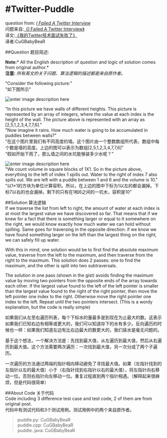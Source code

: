 
#Twitter-Puddle
===================
question from: *[I Failed A Twitter Interview][1]*  
问题来自:[《I Failed A Twitter Interview》][2]  
译文:[《我的Twitter技术面试失败了》][3]  
译者:CuGBabyBeaR

##Question 题目简述:  

**Note:*** All the English description of question and logic of solution comes from original author.*   
**注意:** *所有英文的关于问题、算法逻辑的描述都是来自原作者。*

"Consider the following picture:"  
"如下图所示"

![enter image description here][4]

"In this picture we have walls of different heights. This picture is represented by an array of integers, where the value at each index is the height of the wall. The picture above is represented with an array as [2,5,1,2,3,4,7,7,6]."  
"Now imagine it rains. How much water is going to be accumulated in puddles between walls?"  
“在这个图片里我们有不同高度的墙。这个图片由一个整数数组所代表，数组中每个数是墙的高度。上边的图可以表示为数组[2,5,1,2,3,4,7,7,6]”  
“假如开始下雨了，那么墙之间的水坑能够装多少水呢？”  

![enter image description here][5]  
"We count volume in square blocks of 1X1. So in the picture above, everything to the left of index 1 spills out. Water to the right of index 7 also spills out. We are left with a puddle between 1 and 6 and the volume is 10."  
“以1×1的方块为单位计算容积。所以，在上边的图中下标为1以左的都会漏掉。下标7以右的也会漏掉。剩下的只有在1和6之间的一坑水，容积是10”

##Solution  算法逻辑  
If we traverse the list from left to right, the amount of water at each index is at most the largest value we have discovered so far. That means that if we knew for a fact that there is something larger or equal to it somewhere on the right, we would know exactly how much water we can hold without spilling. Same goes for traversing in the opposite direction: if we know we have found something larger on the left than the largest thing on the right, we can safely fill up water.

With this in mind, one solution would be to first find the absolute maximum value, traverse from the left to the maximum, and then traverse from the right to the maximum. This solution does 2 passes: one to find the maximum, and the other is split into two subtraversals.

The solution in one pass (shown in the gist) avoids finding the maximum value by moving two pointers from the opposite ends of the array towards each other. If the largest value found to the left of the left pointer is smaller than the largest value found to the right of the right pointer, then move the left pointer one index to the right. Otherwise move the right pointer one index to the left. Repeat until the two pointers intersect. (This is a wordy explanation, but the code is really simple)

如果我们从左至右遍历列表，每个下标水的量最多是到现在为止最大的数。这表示如果我们已知右边有相等或更大的，我们可以知道存下的水有多少。反向遍历的时候也一样：如果我们知道左边有比右边最大的数更大的，我们装水是毫无问题的。

基于这个想法，一个解决方法是：先找到最大值，从左遍历到最大值，然后从右遍历到最大值。这个方法需要两次遍历：一次找到最大值，另一次分成了两个子遍历。

一次遍历的方法通过两端的指针相向移动避免了寻找最大值。如果（左指针找到的左指针以左的最大值）小于（右指针找到右指针以右的最大值），将左指针向右移动一位。否则右指针向左移动一位。重复过程直到两个指针相遇。（解释起来很麻烦，但是代码很简单）

##About Code  关于代码  
Code including 3 difference test case and test code, 2 of them are from original post.  
代码中有测试代码和3个测试用例。测试用例中的两个来自原作者。

> puddle.py:    CuGBabyBeaR   
> puddle.cpp:   CuGBabyBeaR  
> puddle..java: CuGBabyBeaR  

  [1]: http://qandwhat.apps.runkite.com/i-failed-a-twitter-interview/
  [2]: http://qandwhat.apps.runkite.com/i-failed-a-twitter-interview/
  [3]: http://blog.jobbole.com/50705/
  [4]: http://ww1.sinaimg.cn/mw690/7cc829d3gw1ea56snnnkzj205m03z744.jpg
  [5]: http://ww3.sinaimg.cn/mw690/7cc829d3gw1ea56pjntkoj205m03zaa2.jpg